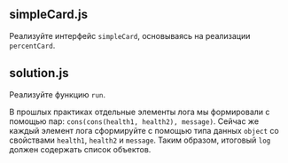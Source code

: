 ## simpleCard.js

Реализуйте интерфейс `simpleCard`, основываясь на реализации `percentCard`.

## solution.js

Реализуйте функцию `run`.

В прошлых практиках отдельные элементы лога мы формировали с помощью пар: `cons(cons(health1, health2), message)`. Сейчас же каждый элемент лога сформируйте с помощью типа данных `object` со свойствами `health1`, `health2` и `message`. Таким образом, итоговый `log` должен содержать список объектов.
